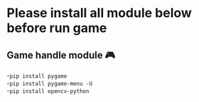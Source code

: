 # Please install all module below before run game

## Game handle module :video_game:
   -`pip install pygame`<br>
   -`pip install pygame-menu -U`<br>
   -`pip install opencv-python`
